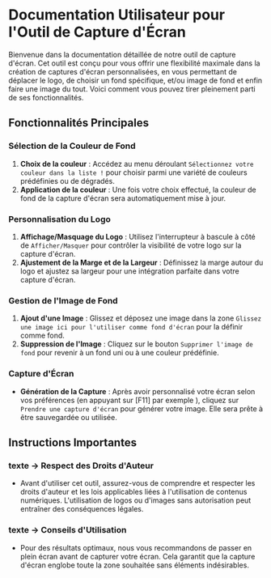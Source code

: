 # Documentation Utilisateur pour l'Outil de Capture d'Écran

Bienvenue dans la documentation détaillée de notre outil de capture d'écran. Cet outil est conçu pour vous offrir une flexibilité maximale dans la création de captures d'écran personnalisées, en vous permettant de déplacer le logo, de choisir un fond spécifique, et/ou image de fond et enfin faire une image du tout. Voici comment vous pouvez tirer pleinement parti de ses fonctionnalités.

## Fonctionnalités Principales

### Sélection de la Couleur de Fond

1. **Choix de la couleur** : Accédez au menu déroulant `Sélectionnez votre couleur dans la liste !` pour choisir parmi une variété de couleurs prédéfinies ou de dégradés.
2. **Application de la couleur** : Une fois votre choix effectué, la couleur de fond de la capture d'écran sera automatiquement mise à jour.

### Personnalisation du Logo

1. **Affichage/Masquage du Logo** : Utilisez l'interrupteur à bascule à côté de `Afficher/Masquer` pour contrôler la visibilité de votre logo sur la capture d'écran.
2. **Ajustement de la Marge et de la Largeur** : Définissez la marge autour du logo et ajustez sa largeur pour une intégration parfaite dans votre capture d'écran.

### Gestion de l'Image de Fond

1. **Ajout d'une Image** : Glissez et déposez une image dans la zone `Glissez une image ici pour l'utiliser comme fond d'écran` pour la définir comme fond.
2. **Suppression de l'Image** : Cliquez sur le bouton `Supprimer l'image de fond` pour revenir à un fond uni ou à une couleur prédéfinie.

### Capture d'Écran

- **Génération de la Capture** : Après avoir personnalisé votre écran selon vos préférences (en appuyant sur [F11] par exemple ), cliquez sur `Prendre une capture d'écran` pour générer votre image. Elle sera prête à être sauvegardée ou utilisée.

## Instructions Importantes

### texte -> Respect des Droits d'Auteur

- Avant d'utiliser cet outil, assurez-vous de comprendre et respecter les droits d'auteur et les lois applicables liées à l'utilisation de contenus numériques. L'utilisation de logos ou d'images sans autorisation peut entraîner des conséquences légales.

### texte -> Conseils d'Utilisation

- Pour des résultats optimaux, nous vous recommandons de passer en plein écran avant de capturer votre écran. Cela garantit que la capture d'écran englobe toute la zone souhaitée sans éléments indésirables.